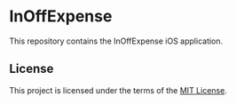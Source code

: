 # InOffExpense

This repository contains the InOffExpense iOS application.

## License

This project is licensed under the terms of the [MIT License](LICENSE).
